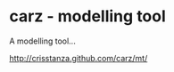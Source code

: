carz - modelling tool
=====================

A modelling tool...


http://crisstanza.github.com/carz/mt/